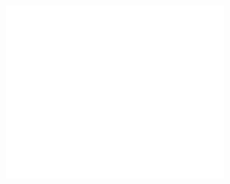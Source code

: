 <div align="center">
	<br>
	<a href="https://github.com/ahmedhosna95/css-in-readme-like-wat/blob/master/header.svg">
		<img src="header.svg" width="800" height="400">
	</a>
	<br>
</div>
